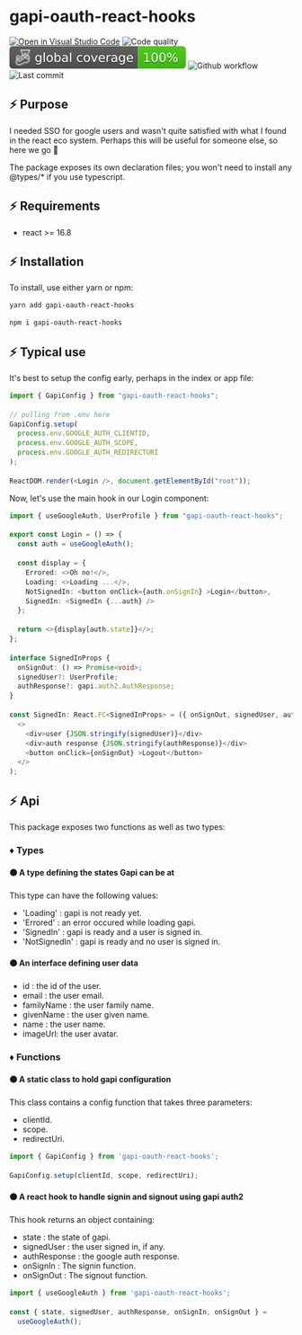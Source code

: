 # gapi-oauth-react-hooks

[![Open in Visual Studio Code](https://open.vscode.dev/badges/open-in-vscode.svg)](https://open.vscode.dev/jpb06/gapi-oauth-react-hooks)
![Code quality](https://img.shields.io/codefactor/grade/github/jpb06/gapi-oauth-react-hooks?logo=codefactor)
![Coverage](./badges/coverage-global%20coverage.svg)
![Github workflow](https://img.shields.io/github/workflow/status/jpb06/gapi-oauth-react-hooks/checks?label=last%20workflow&logo=github-actions)
![Last commit](https://img.shields.io/github/last-commit/jpb06/gapi-oauth-react-hooks?logo=git)

## :zap: Purpose

I needed SSO for google users and wasn't quite satisfied with what I found in the react eco system. Perhaps this will be useful for someone else, so here we go :rocket:

The package exposes its own declaration files; you won't need to install any @types/\* if you use typescript.

## :zap: Requirements

- react >= 16.8

## :zap: Installation

To install, use either yarn or npm:

```bash
yarn add gapi-oauth-react-hooks
```

```bash
npm i gapi-oauth-react-hooks
```

## :zap: Typical use

It's best to setup the config early, perhaps in the index or app file:

```Typescript
import { GapiConfig } from "gapi-oauth-react-hooks";

// pulling from .env here
GapiConfig.setup(
  process.env.GOOGLE_AUTH_CLIENTID,
  process.env.GOOGLE_AUTH_SCOPE,
  process.env.GOOGLE_AUTH_REDIRECTURI
);

ReactDOM.render(<Login />, document.getElementById("root"));
```

Now, let's use the main hook in our Login component:

```Typescript
import { useGoogleAuth, UserProfile } from "gapi-oauth-react-hooks";

export const Login = () => {
  const auth = useGoogleAuth();

  const display = {
    Errored: <>Oh no!</>,
    Loading: <>Loading ...</>,
    NotSignedIn: <button onClick={auth.onSignIn} >Login</button>,
    SignedIn: <SignedIn {...auth} />
  };

  return <>{display[auth.state]}</>;
};

interface SignedInProps {
  onSignOut: () => Promise<void>;
  signedUser?: UserProfile;
  authResponse?: gapi.auth2.AuthResponse;
}

const SignedIn: React.FC<SignedInProps> = ({ onSignOut, signedUser, authResponse }) => (
  <>
    <div>user {JSON.stringify(signedUser)}</div>
    <div>auth response {JSON.stringify(authResponse)}</div>
    <button onClick={onSignOut} >Logout</button>
  </>
);
```

## :zap: Api

This package exposes two functions as well as two types:

### :diamonds: Types

#### :black_circle: A type defining the states Gapi can be at

This type can have the following values:

- 'Loading' : gapi is not ready yet.
- 'Errored' : an error occured while loading gapi.
- 'SignedIn' : gapi is ready and a user is signed in.
- 'NotSignedIn' : gapi is ready and no user is signed in.

#### :black_circle: An interface defining user data

- id : the id of the user.
- email : the user email.
- familyName : the user family name.
- givenName : the user given name.
- name : the user name.
- imageUrl: the user avatar.

### :diamonds: Functions

#### :black_circle: A static class to hold gapi configuration

This class contains a config function that takes three parameters:

- clientId.
- scope.
- redirectUri.

```javascript
import { GapiConfig } from 'gapi-oauth-react-hooks';

GapiConfig.setup(clientId, scope, redirectUri);
```

#### :black_circle: A react hook to handle signin and signout using gapi auth2

This hook returns an object containing:

- state : the state of gapi.
- signedUser : the user signed in, if any.
- authResponse : the google auth response.
- onSignIn : The signin function.
- onSignOut : The signout function.

```javascript
import { useGoogleAuth } from 'gapi-oauth-react-hooks';

const { state, signedUser, authResponse, onSignIn, onSignOut } =
  useGoogleAuth();
```
